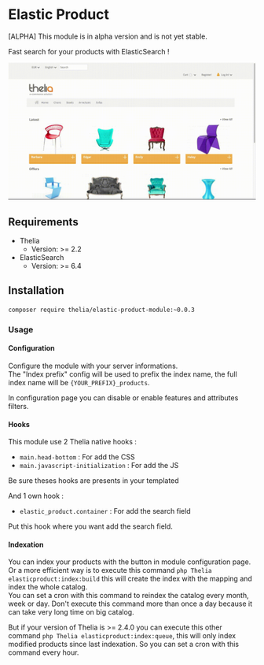 # Elastic Product

[ALPHA] This module is in alpha version and is not yet stable.

Fast search for your products with ElasticSearch !

![Demo](./demo.gif?raw=true "Demo")

## Requirements

* Thelia 
    * Version: >= 2.2   
* ElasticSearch
    * Version: >= 6.4

## Installation

```
composer require thelia/elastic-product-module:~0.0.3
```

### Usage

#### Configuration

Configure the module with your server informations.  
The "Index prefix" config will be used to prefix the index name, the full index name will be `{YOUR_PREFIX}_products`.

In configuration page you can disable or enable features and attributes filters.

#### Hooks

This module use 2 Thelia native hooks :
* `main.head-bottom` : For add the CSS
* `main.javascript-initialization` : For add the JS

Be sure theses hooks are presents in your templated

And 1 own hook :
* `elastic_product.container` : For add the search field

Put this hook where you want add the search field.


#### Indexation

You can index your products with the button in module configuration page.   
Or a more efficient way is to execute this command `php Thelia elasticproduct:index:build` this will create the index with the mapping and index the whole catalog.   
You can set a cron with this command to reindex the catalog every month, week or day. Don't execute this command more than once a day because it can take very long time on big catalog.

But if your version of Thelia is >= 2.4.0 you can execute this other command `php Thelia elasticproduct:index:queue`, this will only index modified products since last indexation.
So you can set a cron with this command every hour.





